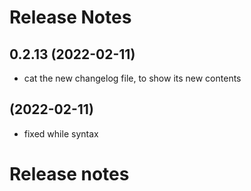 # Release Notes

## 0.2.13 (2022-02-11)
* cat the new changelog file, to show its new contents

##  (2022-02-11)
* fixed while syntax
# Release notes
